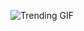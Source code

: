 ![Trending GIF](https://media2.giphy.com/media/v1.Y2lkPThiYjIxNzcyZWc1Z2R4cDU4NHdtd2hvN2UyNnZ4bDhnbHBtdzVzY2hidTFvcTZnMyZlcD12MV9naWZzX3NlYXJjaCZjdD1n/xUPGcEliCc7bETyfO8/giphy.gif)
